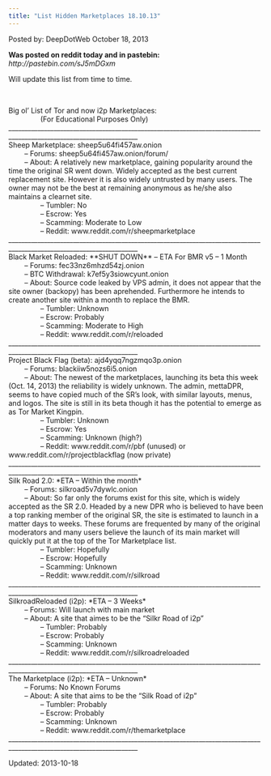 ```yaml
---
title: "List Hidden Marketplaces 18.10.13"
---
```


<span>Posted by: DeepDotWeb </span>
<span>October 18, 2013</span>


<p><strong>Was posted on reddit today and in pastebin: </strong> <em>http://pastebin.com/sJ5mDGxm</em></p>
<p>Will update this list from time to time.</p>
<p>&nbsp;</p>
<div>Big ol&#8217; List of Tor and now i2p Marketplaces:</div>
<div>                (For Educational Purposes Only)</div>
<div>______________________________________________________________________________________________________________________</div>
<div></div>
<div></div>
<div>Sheep Marketplace: sheep5u64fi457aw.onion</div>
<div>        &#8211; Forums: sheep5u64fi457aw.onion/forum/</div>
<div>        &#8211; About: A relatively new marketplace, gaining popularity around the time the original SR went down. Widely accepted as the best current replacement site. However it is also widely untrusted by many users. The owner may not be the best at remaining anonymous as he/she also maintains a clearnet site.</div>
<div>                &#8211; Tumbler: No</div>
<div>                &#8211; Escrow: Yes</div>
<div>                &#8211; Scamming: Moderate to Low</div>
<div>                &#8211; Reddit: www.reddit.com/r/sheepmarketplace</div>
<div>______________________________________________________________________________________________________________________</div>
<div></div>
<div>Black Market Reloaded: **SHUT DOWN** &#8211; ETA For BMR v5 &#8211; 1 Month</div>
<div>        &#8211; Forums: fec33nz6mhzd54zj.onion</div>
<div>        &#8211; BTC Withdrawal: k7ef5y3siowcyunt.onion</div>
<div>        &#8211; About: Source code leaked by VPS admin, it does not appear that the site owner (backopy) has been aprehended. Furthermore he intends to create another site within a month to replace the BMR.</div>
<div>                &#8211; Tumbler: Unknown</div>
<div>                &#8211; Escrow: Probably</div>
<div>                &#8211; Scamming: Moderate to High</div>
<div>                &#8211; Reddit: www.reddit.com/r/reloaded</div>
<div>______________________________________________________________________________________________________________________</div>
<div></div>
<div>Project Black Flag (beta): ajd4yqq7ngzmqo3p.onion</div>
<div>        &#8211; Forums: blackiiw5nozs6i5.onion</div>
<div>        &#8211; About: The newest of the marketplaces, launching its beta this week (Oct. 14, 2013) the reliability is widely unknown. The admin, mettaDPR, seems to have copied much of the SR&#8217;s look, with similar layouts, menus, and logos. The site is still in its beta though it has the potential to emerge as as Tor Market Kingpin.</div>
<div>                &#8211; Tumbler: Unknown</div>
<div>                &#8211; Escrow: Yes</div>
<div>                &#8211; Scamming: Unknown (high?)</div>
<div>                &#8211; Reddit: www.reddit.com/r/pbf (unused) or www.reddit.com/r/projectblackflag (now private)</div>
<div>______________________________________________________________________________________________________________________</div>
<div></div>
<div>Silk Road 2.0: *ETA &#8211; Within the month*</div>
<div>        &#8211; Forums: silkroad5v7dywlc.onion</div>
<div>        &#8211; About: So far only the forums exist for this site, which is widely accepted as the SR 2.0. Headed by a new DPR who is believed to have been a top ranking member of the original SR, the site is estimated to launch in a matter days to weeks. These forums are frequented by many of the original moderators and many users believe the launch of its main market will quickly put it at the top of the Tor Marketplace list.</div>
<div>                &#8211; Tumbler: Hopefully</div>
<div>                &#8211; Escrow: Hopefully</div>
<div>                &#8211; Scamming: Unknown</div>
<div>                &#8211; Reddit: www.reddit.com/r/silkroad</div>
<div>______________________________________________________________________________________________________________________</div>
<div></div>
<div>SilkroadReloaded (i2p): *ETA &#8211; 3 Weeks*</div>
<div>        &#8211; Forums: Will launch with main market</div>
<div>        &#8211; About: A site that aimes to be the &#8220;Silkr Road of i2p&#8221;</div>
<div>                &#8211; Tumbler: Probably</div>
<div>                &#8211; Escrow: Probably</div>
<div>                &#8211; Scamming: Unknown</div>
<div>                &#8211; Reddit: www.reddit.com/r/silkroadreloaded</div>
<div>______________________________________________________________________________________________________________________</div>
<div></div>
<div>The Marketplace (i2p): *ETA &#8211; Unknown*</div>
<div>        &#8211; Forums: No Known Forums</div>
<div>        &#8211; About: A site that aims to be the &#8220;Silk Road of i2p&#8221;</div>
<div>                &#8211; Tumbler: Probably</div>
<div>                &#8211; Escrow: Probably</div>
<div>                &#8211; Scamming: Unknown</div>
<div>                &#8211; Reddit: www.reddit.com/r/themarketplace</div>
<div>______________________________________________________________________________________________________________________</div>
<div></div>
</div>


Updated: 2013-10-18